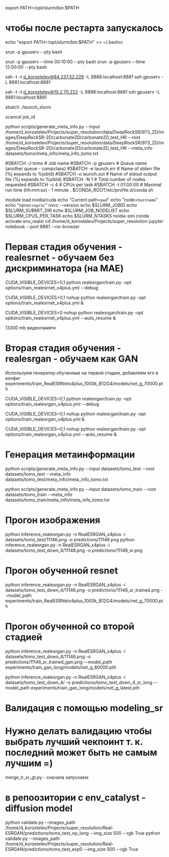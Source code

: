 export PATH=/opt/slurm/bin:$PATH

# чтобы после рестарта запускалось
echo "export PATH=/opt/slurm/bin:$PATH" >> ~/.bashrc

srun -p gpuserv --pty bash

srun -p gpuserv  --time 00:10:00 --pty bash
srun -p gpuserv  --time 12:00:00 --pty bash

ssh -t -t d_korostelev@84.237.52.229 -L 8888:localhost:8881 ssh gpuserv -L 8881:localhost:8881

ssh -t -t d_korostelev@10.2.70.222 -L 8888:localhost:8881 ssh gpuserv -L 8881:localhost:8881


sbatch ./launch_slurm

scancel job_id

python scripts/generate_meta_info.py  --input /home/d_korostelev/Projects/super_resolution/data/DeepRockSR/973_2D/images/DeepRockSR-2D/carbonate2D/carbonate2D_test_HR --root /home/d_korostelev/Projects/super_resolution/data/DeepRockSR/973_2D/images/DeepRockSR-2D/carbonate2D/carbonate2D_test_HR  --meta_info datasets/tomo/meta_info/meta_info_tomo.txt



#SBATCH -J tomo  # Job name
#SBATCH -p gpuserv # Queue name (another queue - compclass)
#SBATCH -e launch.err # Name of stderr file (%j expands to %jobId)
#SBATCH -o launch.out  # Name of stdout output file (%j expands to %jobId)
#SBATCH -N 1   # Total number of nodes requested
#SBATCH -c 4   # CPUs per task
#SBATCH -t 01:00:00 # Maximal run time (hh:mm:ss) - 1 minute
. $CONDA_ROOT/etc/profile.d/conda.sh

module load nvidia/cuda
echo "Current path=`pwd`"
echo "node=`hostname`"
echo "nproc=`nproc`"
nvcc --version
echo $SLURM_JOBID
echo $SLURM_SUBMIT_DIR
echo $SLURM_JOB_NODELIST
echo $SLURM_CPUS_PER_TASK
echo $SLURM_NTASKS
nvidia-smi
conda activate env_realsr
cd /home/d_korostelev/Projects/super_resolution
jupyter notebook --port 8881 --no-browser


# Первая стадия обучения - realesrnet - обучаем без дискриминатора (на MAE)
CUDA_VISIBLE_DEVICES=0,1 python realesrgan/train.py -opt options/train_realesrnet_x4plus.yml 
--debug

CUDA_VISIBLE_DEVICES=0,1 nohup python realesrgan/train.py -opt options/train_realesrnet_x4plus.yml &


CUDA_VISIBLE_DEVICES=0 nohup python realesrgan/train.py -opt options/train_realesrnet_x4plus.yml --auto_resume &

13300 mb видеопамяти

# Вторая стадия обучения - realesrgan - обучаем как GAN

Используем генератор обученные на первой стадии, добавляем его в конфиг
experiments/train_RealESRNetx4plus_1000k_B12G4/models/net_g_70000.pth


CUDA_VISIBLE_DEVICES=0,1 python realesrgan/train.py -opt options/train_realesrgan_x4plus.yml --debug

CUDA_VISIBLE_DEVICES=0,1 nohup python realesrgan/train.py -opt options/train_realesrgan_x4plus.yml &

CUDA_VISIBLE_DEVICES=0,1 nohup python realesrgan/train.py -opt options/train_realesrgan_x4plus.yml --auto_resume &


# Генерация метаинформации
python scripts/generate_meta_info.py  --input datasets/tomo_test --root datasets/tomo_test  --meta_info datasets/tomo_test/meta_info/meta_info_tomo.txt
 
python scripts/generate_meta_info.py  --input datasets/tomo_train --root datasets/tomo_train  --meta_info datasets/tomo_train/meta_info/meta_info_tomo.txt

# Прогон изображения
python inference_realesrgan.py -n RealESRGAN_x4plus -i datasets/tomo_test/11146.png  -o predictions/11146.png 
python inference_realesrgan.py -n RealESRGAN_x4plus -i datasets/tomo_test_down_4/11146.png  -o predictions/11146_sr.png 

# Прогон обученной resnet
python inference_realesrgan.py -n RealESRGAN_x4plus -i datasets/tomo_test_down_4/11146.png  -o predictions/11146_sr_trained.png --model_path experiments/train_RealESRNetx4plus_1000k_B12G4/models/net_g_70000.pth

# Прогон обученной со второй стадией
python inference_realesrgan.py -n RealESRGAN_x4plus -i datasets/tomo_test_down_4/11146.png  -o predictions/11146_sr_trained_gan.png --model_path experiments/train_gan_long/models/net_g_80000.pth


python inference_realesrgan.py -n RealESRGAN_x4plus -i datasets/tomo_test_down_4/ -o predictions/tomo_test_down_4_sr_long --model_path experiments/train_gan_long/models/net_g_latest.pth

# Валидация с помощью modeling_sr
# Нужно делать валидацию чтобы выбрать лучший чекпоинт т. к. последний может быть не самым лучшим =)

merge_lr_sr_gt.py - сначала запускаем

# в репоозитории с env_catalyst - diffusion model
python validate.py --images_path /home/d_korostelev/Projects/super_resolution/Real-ESRGAN/predictions/tomo_test_np_long --img_size 500 --rgb True
python validate.py --images_path /home/d_korostelev/Projects/super_resolution/Real-ESRGAN/predictions/tomo_test_exp0 --img_size 500 --rgb True
